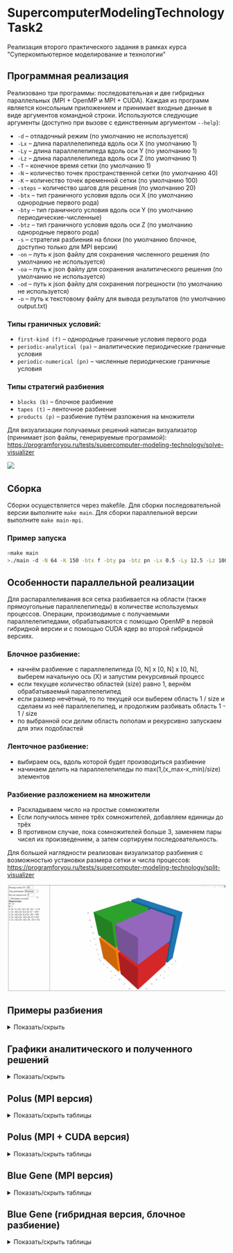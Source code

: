 # SupercomputerModelingTechnologyTask2
Реализация второго практического задания в рамках курса "Суперкомпьютерное моделирование и технологии"

## Программная реализация

Реализовано три программы: последовательная и две гибридных параллельных (MPI + OpenMP и MPI + CUDA). Каждая из программ является консольным приложением и принимает входные данные в виде аргументов командной строки. Используются следующие аргументы (доступно при вызове с единственным аргументом `--help`):

* `-d` – отладочный режим (по умолчанию не используется)
* `-Lx` – длина параллелепипеда вдоль оси X (по умолчанию 1)
* `-Ly` – длина параллелепипеда вдоль оси Y (по умолчанию 1)
* `-Lz` – длина параллелепипеда вдоль оси Z (по умолчанию 1)
* `-T` – конечное время сетки (по умолчанию 1)
* `-N` – количество точек пространственной сетки (по умолчанию 40)
* `-K` – количество точек временной сетки (по умолчанию 100)
* `-steps` – количество шагов для решения (по умолчанию 20)
* `-btx` – тип граничного условия вдоль оси X (по умолчанию однородные первого рода)
* `-bty` – тип граничного условия вдоль оси Y (по умолчанию периодические-численные)
* `-btz` – тип граничного условия вдоль оси Z (по умолчанию однородные первого рода)
* `-s` – стратегия разбиения на блоки (по умолчанию блочное, доступно только для MPI версии)
* `-on` – путь к json файлу для сохранения численного решения (по умолчанию не используется)
* `-oa` – путь к json файлу для сохранения аналитического решения (по умолчанию не используется)
* `-od` – путь к json файлу для сохранения погрешности (по умолчанию не используется)
* `-o` – путь к текстовому файлу для вывода результатов (по умолчанию output.txt)

### Типы граничных условий:
* `first-kind (f)` – однородные граничные условия первого рода
* `periodic-analytical (pa)` – аналитические периодические граничные условия
* `periodic-numerical (pn)` – численные периодические граничные условия

### Типы стратегий разбиения
* `blocks (b)` – блочное разбиение
* `tapes (t)` – ленточное разбиение
* `products (p)` – разбиение путём разложения на множители

Для визуализации получаемых решений написан визуализатор (принимает json файлы, генерируемые программой): https://programforyou.ru/tests/supercomputer-modeling-technology/solve-visualizer

<img src="https://github.com/dronperminov/SupercomputerModelingTechnologyTask2/blob/master/examples/solve.gif">

## Сборка

Сборки осуществляется через makefile. Для сборки последовательной версии выполните `make main`. Для сборки параллельной версии выполните `make main-mpi`.

### Пример запуска
```bash
>make main
>./main -d -N 64 -K 150 -btx f -bty pa -btz pn -Lx 0.5 -Ly 12.5 -Lz 100
```


## Особенности параллельной реализации

Для распараллеливания вся сетка разбивается на области (также прямоугольные параллелепипеды) в количестве используемых процессов. Операции, производимые с получаемыми параллелепипедами, обрабатываются с помощью OpenMP в первой гибридной версии и с помощью CUDA ядер во второй гибридной версиях.

### Блочное разбиение:
* начнём разбиение с параллелепипеда [0, N] x [0, N] x [0, N], выберем начальную ось (X) и запустим рекурсивный процесс
* если текущее количество областей (size) равно 1, вернём обрабатываемый параллелепипед
* если размер нечётный, то по текущей оси выберем область 1 / size и сделаем из неё параллелепипед, и продолжим разбивать область 1 - 1 / size
* по выбранной оси делим область пополам и рекурсивно запускаем для этих подобластей

### Ленточное разбиение:
* выбираем ось, вдоль которой будет производиться разбиение
* начинаем делить на параллелепипеды по max⁡(1,(x_max-x_min)/size)  элементов

### Разбиение разложением на множители
* Раскладываем число на простые сомножители
* Если получилось менее трёх сомножителей, добавляем единицы до трёх
* В противном случае, пока сомножителей больше 3, заменяем пары чисел их произведением, а затем сортируем последовательность.

Для большей наглядности реализован визуализатор разбиения с возможностью установки размера сетки и числа процессов: https://programforyou.ru/tests/supercomputer-modeling-technology/split-visualizer

<img src="https://github.com/dronperminov/SupercomputerModelingTechnologyTask2/blob/master/examples/split.gif">

## Примеры разбиения

<details>
  <summary>Показать/скрыть</summary>

### Блочное разбиение
<table>
    <tr>
        <td align="center"><img src="https://github.com/dronperminov/SupercomputerModelingTechnologyTask2/blob/master/examples/blocks_split2.png"><br>P=2</td>
        <td align="center"><img src="https://github.com/dronperminov/SupercomputerModelingTechnologyTask2/blob/master/examples/blocks_split3.png"><br>P=3</td>
        <td align="center"><img src="https://github.com/dronperminov/SupercomputerModelingTechnologyTask2/blob/master/examples/blocks_split4.png"><br>P=4</td>
    </tr>
    <tr>
        <td align="center"><img src="https://github.com/dronperminov/SupercomputerModelingTechnologyTask2/blob/master/examples/blocks_split5.png"><br>P=5</td>
        <td align="center"><img src="https://github.com/dronperminov/SupercomputerModelingTechnologyTask2/blob/master/examples/blocks_split10.png"><br>P=10</td>
        <td align="center"><img src="https://github.com/dronperminov/SupercomputerModelingTechnologyTask2/blob/master/examples/blocks_split14.png"><br>P=14</td>
    </tr>
    <tr>
        <td align="center"><img src="https://github.com/dronperminov/SupercomputerModelingTechnologyTask2/blob/master/examples/blocks_split25.png"><br>P=25</td>
        <td align="center"><img src="https://github.com/dronperminov/SupercomputerModelingTechnologyTask2/blob/master/examples/blocks_split30.png"><br>P=30</td>
        <td align="center"><img src="https://github.com/dronperminov/SupercomputerModelingTechnologyTask2/blob/master/examples/blocks_split60.png"><br>P=60</td>
    </tr>
</table>

### Ленточное разбиение

<table>
    <tr>
        <td align="center"><img src="https://github.com/dronperminov/SupercomputerModelingTechnologyTask2/blob/master/examples/tapes_split2.png"><br>P=2</td>
        <td align="center"><img src="https://github.com/dronperminov/SupercomputerModelingTechnologyTask2/blob/master/examples/tapes_split3.png"><br>P=3</td>
        <td align="center"><img src="https://github.com/dronperminov/SupercomputerModelingTechnologyTask2/blob/master/examples/tapes_split4.png"><br>P=4</td>
    </tr>
    <tr>
        <td align="center"><img src="https://github.com/dronperminov/SupercomputerModelingTechnologyTask2/blob/master/examples/tapes_split8.png"><br>P=8</td>
        <td align="center"><img src="https://github.com/dronperminov/SupercomputerModelingTechnologyTask2/blob/master/examples/tapes_split14.png"><br>P=14</td>
        <td align="center"><img src="https://github.com/dronperminov/SupercomputerModelingTechnologyTask2/blob/master/examples/tapes_split17.png"><br>P=17</td>
    </tr>
</table>

### Разбиение разложением на множители

<table>
    <tr>
        <td align="center"><img src="https://github.com/dronperminov/SupercomputerModelingTechnologyTask2/blob/master/examples/product_split6.png"><br>P=6</td>
        <td align="center"><img src="https://github.com/dronperminov/SupercomputerModelingTechnologyTask2/blob/master/examples/product_split11.png"><br>P=11</td>
        <td align="center"><img src="https://github.com/dronperminov/SupercomputerModelingTechnologyTask2/blob/master/examples/product_split12.png"><br>P=12</td>
    </tr>
    <tr>
        <td align="center"><img src="https://github.com/dronperminov/SupercomputerModelingTechnologyTask2/blob/master/examples/product_split18.png"><br>P=18</td>
        <td align="center"><img src="https://github.com/dronperminov/SupercomputerModelingTechnologyTask2/blob/master/examples/product_split40.png"><br>P=40</td>
        <td align="center"><img src="https://github.com/dronperminov/SupercomputerModelingTechnologyTask2/blob/master/examples/product_split54.png"><br>P=54</td>
    </tr>
</table>

</details>

## Графики аналитического и полученного решений

<details>
  <summary>Показать/скрыть</summary>

### Lx = Ly = Lz = 1
<table>
    <tr>
        <td align="center"><img src="https://github.com/dronperminov/SupercomputerModelingTechnologyTask2/blob/master/examples/analytical_1_n128.png"><br>аналитическое</td>
        <td align="center"><img src="https://github.com/dronperminov/SupercomputerModelingTechnologyTask2/blob/master/examples/numerical_1_n128.png"><br>полученное</td>
        <td align="center"><img src="https://github.com/dronperminov/SupercomputerModelingTechnologyTask2/blob/master/examples/difference_1_n128.png"><br>погрешность</td>
    </tr>
</table>

### Lx = Ly = Lz = π
<table>
    <tr>
        <td align="center"><img src="https://github.com/dronperminov/SupercomputerModelingTechnologyTask2/blob/master/examples/analytical_pi_n128.png"><br>аналитическое</td>
        <td align="center"><img src="https://github.com/dronperminov/SupercomputerModelingTechnologyTask2/blob/master/examples/numerical_pi_n128.png"><br>полученное</td>
        <td align="center"><img src="https://github.com/dronperminov/SupercomputerModelingTechnologyTask2/blob/master/examples/difference_pi_n128.png"><br>погрешность</td>
    </tr>
</table>

</details>

## Polus (MPI версия)

<details>
  <summary>Показать/скрыть таблицы</summary>

### Lx = Ly = Lz = 1, N = 128, K = 2000

<table>
    <tr><th rowspan="2">Число MPI процессов (P)</th><th colspan="3">Блочное разбиение</th><th colspan="3">Ленточное разбиение</th><th colspan="3">Разбиение разложением на множители</th></tr>
    <tr><th>Время решения (с)</th><th>Ускорение</th><th>Погрешность</th><th>Время решения (с)</th><th>Ускорение</th><th>Погрешность</th><th>Время решения (с)</th><th>Ускорение</th><th>Погрешность</th></tr>
    <tr align="center"><td>1</td><td>3.37891</td><td>1.000</td><td>0.00541829</td><td>3.38371</td><td>1.000</td><td>0.00541829</td><td>3.54794</td><td>1.000</td><td>0.00541829</td></tr>
    <tr align="center"><td>2</td><td>1.97175</td><td>1.714</td><td>0.00541829</td><td>1.98044</td><td>1.709</td><td>0.00541829</td><td>2.06306</td><td>1.720</td><td>0.00541829</td></tr>
    <tr align="center"><td>4</td><td>1.13682</td><td>2.972</td><td>0.00541829</td><td>1.13015</td><td>2.994</td><td>0.00541829</td><td>1.13537</td><td>3.125</td><td>0.00541829</td></tr>
    <tr align="center"><td>8</td><td>0.761273</td><td>4.438</td><td>0.00541829</td><td>0.715661</td><td>4.728</td><td>0.00541829</td><td>0.698494</td><td>5.079</td><td>0.00541829</td></tr>
    <tr align="center"><td>10</td><td>0.697569</td><td>4.844</td><td>0.00541829</td><td>0.573838</td><td>5.897</td><td>0.00541829</td><td>0.551368</td><td>6.435</td><td>0.00541829</td></tr>
    <tr align="center"><td>16</td><td>0.430247</td><td>7.853</td><td>0.00541829</td><td>0.409231</td><td>8.268</td><td>0.00541829</td><td>0.468169</td><td>7.578</td><td>0.00541829</td></tr>
    <tr align="center"><td>20</td><td>0.389413</td><td>8.677</td><td>0.00541829</td><td>0.36037</td><td>9.390</td><td>0.00541829</td><td>0.373345</td><td>9.503</td><td>0.00541829</td></tr>
    <tr align="center"><td>32</td><td>0.302416</td><td>11.173</td><td>0.00541829</td><td>0.259181</td><td>13.055</td><td>0.00541829</td><td>0.320764</td><td>11.061</td><td>0.00541829</td></tr>
    <tr align="center"><td>40</td><td>0.24562</td><td>13.757</td><td>0.00541829</td><td>0.250944</td><td>13.484</td><td>0.00541829</td><td>0.257525</td><td>13.777</td><td>0.00541829</td></tr>
    <tr align="center"><td>64</td><td>0.175378</td><td>19.266</td><td>0.00541829</td><td>0.182393</td><td>18.552</td><td>0.00541829</td><td>0.171637</td><td>20.671</td><td>0.00541829</td></tr>
</table>

### Lx = Ly = Lz = 1, N = 256, K = 2000

<table>
    <tr><th rowspan="2">Число MPI процессов (P)</th><th colspan="3">Блочное разбиение</th><th colspan="3">Ленточное разбиение</th><th colspan="3">Разбиение разложением на множители</th></tr>
    <tr><th>Время решения (с)</th><th>Ускорение</th><th>Погрешность</th><th>Время решения (с)</th><th>Ускорение</th><th>Погрешность</th><th>Время решения (с)</th><th>Ускорение</th><th>Погрешность</th></tr>
    <tr align="center"><td>1</td><td>26.8418</td><td>1.000</td><td>0.00542011</td><td>26.8246</td><td>1.000</td><td>0.00542011</td><td>28.2069</td><td>1.000</td><td>0.00542011</td></tr>
    <tr align="center"><td>2</td><td>15.5534</td><td>1.726</td><td>0.00542011</td><td>15.6095</td><td>1.718</td><td>0.00542011</td><td>16.7504</td><td>1.684</td><td>0.00542011</td></tr>
    <tr align="center"><td>4</td><td>8.5587</td><td>3.136</td><td>0.00542011</td><td>8.58564</td><td>3.124</td><td>0.00542011</td><td>8.9247</td><td>3.161</td><td>0.00542011</td></tr>
    <tr align="center"><td>8</td><td>5.74982</td><td>4.668</td><td>0.00542011</td><td>5.16543</td><td>5.193</td><td>0.00542011</td><td>5.3995</td><td>5.224</td><td>0.00542011</td></tr>
    <tr align="center"><td>10</td><td>5.12554</td><td>5.237</td><td>0.00542011</td><td>4.26427</td><td>6.291</td><td>0.00542011</td><td>3.84234</td><td>7.341</td><td>0.00542011</td></tr>
    <tr align="center"><td>16</td><td>3.6738</td><td>7.306</td><td>0.00542011</td><td>2.85054</td><td>9.410</td><td>0.00542011</td><td>3.41574</td><td>8.258</td><td>0.00542011</td></tr>
    <tr align="center"><td>20</td><td>3.17586</td><td>8.452</td><td>0.00542011</td><td>2.39508</td><td>11.200</td><td>0.00542011</td><td>2.91717</td><td>9.669</td><td>0.00542011</td></tr>
    <tr align="center"><td>32</td><td>2.13905</td><td>12.548</td><td>0.00542011</td><td>1.74538</td><td>15.369</td><td>0.00542011</td><td>2.34652</td><td>12.021</td><td>0.00542011</td></tr>
    <tr align="center"><td>40</td><td>1.84101</td><td>14.580</td><td>0.00542011</td><td>1.55653</td><td>17.234</td><td>0.00542011</td><td>1.75374</td><td>16.084</td><td>0.00542011</td></tr>
    <tr align="center"><td>64</td><td>1.23209</td><td>21.786</td><td>0.00542011</td><td>1.12446</td><td>23.856</td><td>0.00542011</td><td>1.27153</td><td>22.183</td><td>0.00542011</td></tr>
</table>


### Lx = Ly = Lz = 1, N = 512, K = 2000

<table>
    <tr><th rowspan="2">Число MPI процессов (P)</th><th colspan="3">Блочное разбиение</th><th colspan="3">Ленточное разбиение</th><th colspan="3">Разбиение разложением на множители</th></tr>
    <tr><th>Время решения (с)</th><th>Ускорение</th><th>Погрешность</th><th>Время решения (с)</th><th>Ускорение</th><th>Погрешность</th><th>Время решения (с)</th><th>Ускорение</th><th>Погрешность</th></tr>
    <tr align="center"><td>1</td><td>212.339</td><td>1.000</td><td>0.00542056</td><td>212.174</td><td>1.000</td><td>0.00542056</td><td>225.694</td><td>1.000</td><td>0.00542056</td></tr>
    <tr align="center"><td>2</td><td>119.572</td><td>1.776</td><td>0.00542056</td><td>120.541</td><td>1.760</td><td>0.00542056</td><td>130.791</td><td>1.726</td><td>0.00542056</td></tr>
    <tr align="center"><td>4</td><td>66.7043</td><td>3.183</td><td>0.00542056</td><td>66.9953</td><td>3.167</td><td>0.00542056</td><td>70.579</td><td>3.198</td><td>0.00542056</td></tr>
    <tr align="center"><td>8</td><td>38.7001</td><td>5.487</td><td>0.00542056</td><td>35.9597</td><td>5.900</td><td>0.00542056</td><td>41.4528</td><td>5.445</td><td>0.00542056</td></tr>
    <tr align="center"><td>10</td><td>38.6523</td><td>5.494</td><td>0.00542056</td><td>31.6109</td><td>6.712</td><td>0.00542056</td><td>30.7711</td><td>7.335</td><td>0.00542056</td></tr>
    <tr align="center"><td>16</td><td>22.3261</td><td>9.511</td><td>0.00542056</td><td>20.8502</td><td>10.176</td><td>0.00542056</td><td>25.9581</td><td>8.695</td><td>0.00542056</td></tr>
    <tr align="center"><td>20</td><td>23.1022</td><td>9.191</td><td>0.00542056</td><td>19.5098</td><td>10.875</td><td>0.00542056</td><td>21.8811</td><td>10.315</td><td>0.00542056</td></tr>
    <tr align="center"><td>32</td><td>14.4698</td><td>14.675</td><td>0.00542056</td><td>12.6782</td><td>16.735</td><td>0.00542056</td><td>17.111</td><td>13.190</td><td>0.00542056</td></tr>
    <tr align="center"><td>40</td><td>13.1529</td><td>16.144</td><td>0.00542056</td><td>10.8413</td><td>19.571</td><td>0.00542056</td><td>11.5291</td><td>19.576</td><td>0.00542056</td></tr>
    <tr align="center"><td>64</td><td>8.52932</td><td>24.895</td><td>0.00542056</td><td>7.82263</td><td>27.123</td><td>0.00542056</td><td>9.88421</td><td>22.834</td><td>0.00542056</td></tr>
</table>


### Lx = Ly = Lz = π, N = 128, K = 2000

<table>
    <tr><th rowspan="2">Число MPI процессов (P)</th><th colspan="3">Блочное разбиение</th><th colspan="3">Ленточное разбиение</th><th colspan="3">Разбиение разложением на множители</th></tr>
    <tr><th>Время решения (с)</th><th>Ускорение</th><th>Погрешность</th><th>Время решения (с)</th><th>Ускорение</th><th>Погрешность</th><th>Время решения (с)</th><th>Ускорение</th><th>Погрешность</th></tr>
    <tr align="center"><td>1</td><td>3.37747</td><td>1.000</td><td>0.000549676</td><td>3.38126</td><td>1.000</td><td>0.000549676</td><td>3.68838</td><td>1.000</td><td>0.000549676</td></tr>
    <tr align="center"><td>2</td><td>1.99226</td><td>1.695</td><td>0.000549676</td><td>1.98962</td><td>1.699</td><td>0.000549676</td><td>2.06472</td><td>1.786</td><td>0.000549676</td></tr>
    <tr align="center"><td>4</td><td>1.12936</td><td>2.991</td><td>0.000549676</td><td>1.13578</td><td>2.977</td><td>0.000549676</td><td>1.26399</td><td>2.918</td><td>0.000549676</td></tr>
    <tr align="center"><td>8</td><td>0.847514</td><td>3.985</td><td>0.000549676</td><td>0.579493</td><td>5.835</td><td>0.000549676</td><td>0.920891</td><td>4.005</td><td>0.000549676</td></tr>
    <tr align="center"><td>10</td><td>0.673376</td><td>5.016</td><td>0.000549676</td><td>0.552498</td><td>6.120</td><td>0.000549676</td><td>0.541634</td><td>6.810</td><td>0.000549676</td></tr>
    <tr align="center"><td>16</td><td>0.46852</td><td>7.209</td><td>0.000549676</td><td>0.402093</td><td>8.409</td><td>0.000549676</td><td>0.453177</td><td>8.139</td><td>0.000549676</td></tr>
    <tr align="center"><td>20</td><td>0.421829</td><td>8.007</td><td>0.000549676</td><td>0.378469</td><td>8.934</td><td>0.000549676</td><td>0.356322</td><td>10.351</td><td>0.000549676</td></tr>
    <tr align="center"><td>32</td><td>0.29494</td><td>11.451</td><td>0.000549676</td><td>0.257307</td><td>13.141</td><td>0.000549676</td><td>0.309398</td><td>11.921</td><td>0.000549676</td></tr>
    <tr align="center"><td>40</td><td>0.278028</td><td>12.148</td><td>0.000549676</td><td>0.227738</td><td>14.847</td><td>0.000549676</td><td>0.222918</td><td>16.546</td><td>0.000549676</td></tr>
    <tr align="center"><td>64</td><td>0.172591</td><td>19.569</td><td>0.000549676</td><td>0.195346</td><td>17.309</td><td>0.000549676</td><td>0.175563</td><td>21.009</td><td>0.000549676</td></tr>
</table>


### Lx = Ly = Lz = π, N = 256, K = 2000

<table>
    <tr><th rowspan="2">Число MPI процессов (P)</th><th colspan="3">Блочное разбиение</th><th colspan="3">Ленточное разбиение</th><th colspan="3">Разбиение разложением на множители</th></tr>
    <tr><th>Время решения (с)</th><th>Ускорение</th><th>Погрешность</th><th>Время решения (с)</th><th>Ускорение</th><th>Погрешность</th><th>Время решения (с)</th><th>Ускорение</th><th>Погрешность</th></tr>
    <tr align="center"><td>1</td><td>26.8546</td><td>1.000</td><td>0.000549861</td><td>26.8581</td><td>1.000</td><td>0.000549861</td><td>28.103</td><td>1.000</td><td>0.000549861</td></tr>
    <tr align="center"><td>2</td><td>15.2069</td><td>1.766</td><td>0.000549861</td><td>14.7859</td><td>1.816</td><td>0.000549861</td><td>15.4402</td><td>1.820</td><td>0.000549861</td></tr>
    <tr align="center"><td>4</td><td>8.37291</td><td>3.207</td><td>0.000549861</td><td>9.6132</td><td>2.794</td><td>0.000549861</td><td>8.70444</td><td>3.229</td><td>0.000549861</td></tr>
    <tr align="center"><td>8</td><td>4.72224</td><td>5.687</td><td>0.000549861</td><td>4.50557</td><td>5.961</td><td>0.000549861</td><td>4.87293</td><td>5.767</td><td>0.000549861</td></tr>
    <tr align="center"><td>10</td><td>4.64202</td><td>5.785</td><td>0.000549861</td><td>4.07747</td><td>6.587</td><td>0.000549861</td><td>4.57985</td><td>6.136</td><td>0.000549861</td></tr>
    <tr align="center"><td>16</td><td>3.2318</td><td>8.309</td><td>0.000549861</td><td>2.55629</td><td>10.507</td><td>0.000549861</td><td>3.93083</td><td>7.149</td><td>0.000549861</td></tr>
    <tr align="center"><td>20</td><td>2.85524</td><td>9.405</td><td>0.000549861</td><td>2.35552</td><td>11.402</td><td>0.000549861</td><td>2.80902</td><td>10.005</td><td>0.000549861</td></tr>
    <tr align="center"><td>32</td><td>2.20191</td><td>12.196</td><td>0.000549861</td><td>1.76651</td><td>15.204</td><td>0.000549861</td><td>1.95025</td><td>14.410</td><td>0.000549861</td></tr>
    <tr align="center"><td>40</td><td>2.04728</td><td>13.117</td><td>0.000549861</td><td>1.57969</td><td>17.002</td><td>0.000549861</td><td>1.86461</td><td>15.072</td><td>0.000549861</td></tr>
    <tr align="center"><td>64</td><td>1.2482</td><td>21.515</td><td>0.000549861</td><td>1.11757</td><td>24.033</td><td>0.000549861</td><td>1.24787</td><td>22.521</td><td>0.000549861</td></tr>
</table>


### Lx = Ly = Lz = π, N = 512, K = 2000

<table>
    <tr><th rowspan="2">Число MPI процессов (P)</th><th colspan="3">Блочное разбиение</th><th colspan="3">Ленточное разбиение</th><th colspan="3">Разбиение разложением на множители</th></tr>
    <tr><th>Время решения (с)</th><th>Ускорение</th><th>Погрешность</th><th>Время решения (с)</th><th>Ускорение</th><th>Погрешность</th><th>Время решения (с)</th><th>Ускорение</th><th>Погрешность</th></tr>
    <tr align="center"><td>1</td><td>212.134</td><td>1.000</td><td>0.000549907</td><td>212.326</td><td>1.000</td><td>0.000549907</td><td>224.574</td><td>1.000</td><td>0.000549907</td></tr>
    <tr align="center"><td>2</td><td>119.237</td><td>1.779</td><td>0.000549907</td><td>119.366</td><td>1.779</td><td>0.000549907</td><td>127.467</td><td>1.762</td><td>0.000549907</td></tr>
    <tr align="center"><td>4</td><td>66.5768</td><td>3.186</td><td>0.000549907</td><td>67.0074</td><td>3.169</td><td>0.000549907</td><td>69.6428</td><td>3.225</td><td>0.000549907</td></tr>
    <tr align="center"><td>8</td><td>40.2159</td><td>5.275</td><td>0.000549907</td><td>34.0599</td><td>6.234</td><td>0.000549907</td><td>40.21</td><td>5.585</td><td>0.000549907</td></tr>
    <tr align="center"><td>10</td><td>36.5986</td><td>5.796</td><td>0.000549907</td><td>27.4475</td><td>7.736</td><td>0.000549907</td><td>30.8729</td><td>7.274</td><td>0.000549907</td></tr>
    <tr align="center"><td>16</td><td>23.8981</td><td>8.877</td><td>0.000549907</td><td>21.9308</td><td>9.682</td><td>0.000549907</td><td>26.087</td><td>8.609</td><td>0.000549907</td></tr>
    <tr align="center"><td>20</td><td>23.9314</td><td>8.864</td><td>0.000549907</td><td>17.8668</td><td>11.884</td><td>0.000549907</td><td>21.9503</td><td>10.231</td><td>0.000549907</td></tr>
    <tr align="center"><td>32</td><td>14.2082</td><td>14.930</td><td>0.000549907</td><td>13.0011</td><td>16.331</td><td>0.000549907</td><td>15.1717</td><td>14.802</td><td>0.000549907</td></tr>
    <tr align="center"><td>40</td><td>13.68</td><td>15.507</td><td>0.000549907</td><td>10.1392</td><td>20.941</td><td>0.000549907</td><td>12.3448</td><td>18.192</td><td>0.000549907</td></tr>
    <tr align="center"><td>64</td><td>8.81245</td><td>24.072</td><td>0.000549907</td><td>7.60838</td><td>27.907</td><td>0.000549907</td><td>8.89526</td><td>25.246</td><td>0.000549907</td></tr>
</table>
</details>  

## Polus (MPI + CUDA версия)

<details>
  <summary>Показать/скрыть таблицы</summary>

### Lx = Ly = Lz = 1, N = 128, K = 2000 (без использования CUDA ядер)

<table>
    <tr><th rowspan="2">Число MPI процессов (P)</th><th colspan="3">Блочное разбиение</th><th colspan="3">Ленточное разбиение</th><th colspan="3">Разбиение разложением на множители</th></tr>
    <tr><th>Время решения (с)</th><th>Ускорение</th><th>Погрешность</th><th>Время решения (с)</th><th>Ускорение</th><th>Погрешность</th><th>Время решения (с)</th><th>Ускорение</th><th>Погрешность</th></tr>
    <tr align="center"><td>1</td><td>10.8421</td><td>1.000</td><td>0.00541829</td><td>10.828</td><td>1.000</td><td>0.00541829</td><td>10.8417</td><td>1.000</td><td>0.00541829</td></tr>
    <tr align="center"><td>2</td><td>5.56431</td><td>1.949</td><td>0.00541829</td><td>5.54688</td><td>1.952</td><td>0.00541829</td><td>5.61019</td><td>1.933</td><td>0.00541829</td></tr>
    <tr align="center"><td>4</td><td>2.80274</td><td>3.868</td><td>0.00541829</td><td>2.87798</td><td>3.762</td><td>0.00541829</td><td>2.96835</td><td>3.652</td><td>0.00541829</td></tr>
    <tr align="center"><td>6</td><td>1.95402</td><td>5.549</td><td>0.00541829</td><td>2.03811</td><td>5.313</td><td>0.00541829</td><td>1.97781</td><td>5.482</td><td>0.00541829</td></tr>
</table>

### Lx = Ly = Lz = 1, N = 128, K = 2000 (с использования CUDA ядер)

<table>
    <tr><th rowspan="2">Число MPI процессов (P)</th><th colspan="3">Блочное разбиение</th><th colspan="3">Ленточное разбиение</th><th colspan="3">Разбиение разложением на множители</th></tr>
    <tr><th>Время решения (с)</th><th>Ускорение</th><th>Погрешность</th><th>Время решения (с)</th><th>Ускорение</th><th>Погрешность</th><th>Время решения (с)</th><th>Ускорение</th><th>Погрешность</th></tr>
    <tr align="center"><td>1</td><td>0.625809</td><td>1.000</td><td>0.00541829</td><td>0.417379</td><td>1.000</td><td>0.00541829</td><td>0.41405</td><td>1.000</td><td>0.00541829</td></tr>
    <tr align="center"><td>2</td><td>0.491011</td><td>1.275</td><td>0.00541829</td><td>0.395455</td><td>1.055</td><td>0.00541829</td><td>0.398651</td><td>1.039</td><td>0.00541829</td></tr>
    <tr align="center"><td>4</td><td>0.235194</td><td>2.661</td><td>0.00541829</td><td>0.235013</td><td>1.776</td><td>0.00541829</td><td>0.234564</td><td>1.765</td><td>0.00541829</td></tr>
    <tr align="center"><td>6</td><td>0.23938</td><td>2.614</td><td>0.00541829</td><td>0.254023</td><td>1.643</td><td>0.00541829</td><td>0.193185</td><td>2.143</td><td>0.00541829</td></tr>
</table>

### Lx = Ly = Lz = 1, N = 256, K = 2000 (без использования CUDA ядер)

<table>
    <tr><th rowspan="2">Число MPI процессов (P)</th><th colspan="3">Блочное разбиение</th><th colspan="3">Ленточное разбиение</th><th colspan="3">Разбиение разложением на множители</th></tr>
    <tr><th>Время решения (с)</th><th>Ускорение</th><th>Погрешность</th><th>Время решения (с)</th><th>Ускорение</th><th>Погрешность</th><th>Время решения (с)</th><th>Ускорение</th><th>Погрешность</th></tr>
    <tr align="center"><td>1</td><td>83.0349</td><td>1.000</td><td>0.00542011</td><td>83.024</td><td>1.000</td><td>0.00542011</td><td>83.0116</td><td>1.000</td><td>0.00542011</td></tr>
    <tr align="center"><td>2</td><td>42.5433</td><td>1.952</td><td>0.00542011</td><td>42.4604</td><td>1.955</td><td>0.00542011</td><td>42.8079</td><td>1.939</td><td>0.00542011</td></tr>
    <tr align="center"><td>4</td><td>21.3244</td><td>3.894</td><td>0.00542011</td><td>21.7445</td><td>3.818</td><td>0.00542011</td><td>22.1411</td><td>3.749</td><td>0.00542011</td></tr>
    <tr align="center"><td>6</td><td>14.7643</td><td>5.624</td><td>0.00542011</td><td>14.8906</td><td>5.576</td><td>0.00542011</td><td>14.9234</td><td>5.563</td><td>0.00542011</td></tr>
</table>


### Lx = Ly = Lz = 1, N = 256, K = 2000 (с использования CUDA ядер)

<table>
    <tr><th rowspan="2">Число MPI процессов (P)</th><th colspan="3">Блочное разбиение</th><th colspan="3">Ленточное разбиение</th><th colspan="3">Разбиение разложением на множители</th></tr>
    <tr><th>Время решения (с)</th><th>Ускорение</th><th>Погрешность</th><th>Время решения (с)</th><th>Ускорение</th><th>Погрешность</th><th>Время решения (с)</th><th>Ускорение</th><th>Погрешность</th></tr>
    <tr align="center"><td>1</td><td>3.19642</td><td>1.000</td><td>0.00542011</td><td>3.18848</td><td>1.000</td><td>0.00542011</td><td>3.20082</td><td>1.000</td><td>0.00542011</td></tr>
    <tr align="center"><td>2</td><td>2.81246</td><td>1.137</td><td>0.00542011</td><td>2.81574</td><td>1.132</td><td>0.00542011</td><td>2.79625</td><td>1.145</td><td>0.00542011</td></tr>
    <tr align="center"><td>4</td><td>1.39997</td><td>2.283</td><td>0.00542011</td><td>1.39985</td><td>2.278</td><td>0.00542011</td><td>1.39953</td><td>2.287</td><td>0.00542011</td></tr>
    <tr align="center"><td>6</td><td>0.986884</td><td>3.239</td><td>0.00542011</td><td>0.968354</td><td>3.293</td><td>0.00542011</td><td>0.969411</td><td>3.302</td><td>0.00542011</td></tr>
</table>

### Lx = Ly = Lz = 1, N = 512, K = 2000 (без использования CUDA ядер)

<table>
    <tr><th rowspan="2">Число MPI процессов (P)</th><th colspan="3">Блочное разбиение</th><th colspan="3">Ленточное разбиение</th><th colspan="3">Разбиение разложением на множители</th></tr>
    <tr><th>Время решения (с)</th><th>Ускорение</th><th>Погрешность</th><th>Время решения (с)</th><th>Ускорение</th><th>Погрешность</th><th>Время решения (с)</th><th>Ускорение</th><th>Погрешность</th></tr>
    <tr align="center"><td>1</td><td>644.438</td><td>1.000</td><td>0.00542056</td><td>663.803</td><td>1.000</td><td>0.00542056</td><td>625.334</td><td>1.000</td><td>0.00542056</td></tr>
    <tr align="center"><td>2</td><td>328.795</td><td>1.960</td><td>0.00542056</td><td>335.254</td><td>1.980</td><td>0.00542056</td><td>334.403</td><td>1.870</td><td>0.00542056</td></tr>
    <tr align="center"><td>4</td><td>170.1</td><td>3.789</td><td>0.00542056</td><td>169.7</td><td>3.912</td><td>0.00542056</td><td>201.045</td><td>3.110</td><td>0.00542056</td></tr>
    <tr align="center"><td>6</td><td>114.436</td><td>5.631</td><td>0.00542056</td><td>117.82</td><td>5.634</td><td>0.00542056</td><td>112.172</td><td>5.575</td><td>0.00542056</td></tr>
</table>


### Lx = Ly = Lz = 1, N = 512, K = 2000 (с использования CUDA ядер)

<table>
    <tr><th rowspan="2">Число MPI процессов (P)</th><th colspan="3">Блочное разбиение</th><th colspan="3">Ленточное разбиение</th><th colspan="3">Разбиение разложением на множители</th></tr>
    <tr><th>Время решения (с)</th><th>Ускорение</th><th>Погрешность</th><th>Время решения (с)</th><th>Ускорение</th><th>Погрешность</th><th>Время решения (с)</th><th>Ускорение</th><th>Погрешность</th></tr>
    <tr align="center"><td>1</td><td>25.6305</td><td>1.000</td><td>0.00542056</td><td>25.4344</td><td>1.000</td><td>0.00542056</td><td>25.4935</td><td>1.000</td><td>0.00542056</td></tr>
    <tr align="center"><td>2</td><td>21.9411</td><td>1.168</td><td>0.00542056</td><td>22.2357</td><td>1.144</td><td>0.00542056</td><td>22.2011</td><td>1.148</td><td>0.00542056</td></tr>
    <tr align="center"><td>4</td><td>10.5393</td><td>2.432</td><td>0.00542056</td><td>10.5945</td><td>2.401</td><td>0.00542056</td><td>10.5416</td><td>2.418</td><td>0.00542056</td></tr>
    <tr align="center"><td>6</td><td>7.13817</td><td>3.591</td><td>0.00542056</td><td>7.512</td><td>3.386</td><td>0.00542056</td><td>7.47077</td><td>3.412</td><td>0.00542056</td></tr>
</table>

### Lx = Ly = Lz = 1, N = 128, K = 2000, блочное разбиение

<table>
    <tr><th rowspan="2">Число MPI процессов (P)</th><th colspan="3">MPI</th><th colspan="3">MPI + CUDA</th><th rowspan="2">Ускорение</th></tr>
    <tr><th>Время решения (с)</th><th>Ускорение</th><th>Погрешность</th><th>Время решения (с)</th><th>Ускорение</th><th>Погрешность</th></tr>
    <tr align="center"><td>1</td><td>10.8421</td><td>1.000</td><td>0.00541829</td><td>0.625809</td><td>1.000</td><td>0.00541829</td><td>17.325</td></tr>
    <tr align="center"><td>2</td><td>5.56431</td><td>1.949</td><td>0.00541829</td><td>0.491011</td><td>1.275</td><td>0.00541829</td><td>11.332</td></tr>
    <tr align="center"><td>4</td><td>2.80274</td><td>3.868</td><td>0.00541829</td><td>0.235194</td><td>2.661</td><td>0.00541829</td><td>11.917</td></tr>
    <tr align="center"><td>6</td><td>1.95402</td><td>5.549</td><td>0.00541829</td><td>0.23938</td><td>2.614</td><td>0.00541829</td><td>8.163</td></tr>
</table>

### Lx = Ly = Lz = 1, N = 128, K = 2000, ленточное разбиение

<table>
    <tr><th rowspan="2">Число MPI процессов (P)</th><th colspan="3">MPI</th><th colspan="3">MPI + CUDA</th><th rowspan="2">Ускорение</th></tr>
    <tr><th>Время решения (с)</th><th>Ускорение</th><th>Погрешность</th><th>Время решения (с)</th><th>Ускорение</th><th>Погрешность</th></tr>
    <tr align="center"><td>1</td><td>10.828</td><td>1.000</td><td>0.00541829</td><td>0.417379</td><td>1.000</td><td>0.00541829</td><td>25.943</td></tr>
    <tr align="center"><td>2</td><td>5.54688</td><td>1.952</td><td>0.00541829</td><td>0.395455</td><td>1.055</td><td>0.00541829</td><td>14.027</td></tr>
    <tr align="center"><td>4</td><td>2.87798</td><td>3.762</td><td>0.00541829</td><td>0.235013</td><td>1.776</td><td>0.00541829</td><td>12.246</td></tr>
    <tr align="center"><td>6</td><td>2.03811</td><td>5.313</td><td>0.00541829</td><td>0.254023</td><td>1.643</td><td>0.00541829</td><td>8.023</td></tr>
</table>


### Lx = Ly = Lz = 1, N = 128, K = 2000, разбиение разложением на множители

<table>
    <tr><th rowspan="2">Число MPI процессов (P)</th><th colspan="3">MPI</th><th colspan="3">MPI + CUDA</th><th rowspan="2">Ускорение</th></tr>
    <tr><th>Время решения (с)</th><th>Ускорение</th><th>Погрешность</th><th>Время решения (с)</th><th>Ускорение</th><th>Погрешность</th></tr>
    <tr align="center"><td>1</td><td>10.8417</td><td>1.000</td><td>0.00541829</td><td>0.41405</td><td>1.000</td><td>0.00541829</td><td>26.185</td></tr>
    <tr align="center"><td>2</td><td>5.61019</td><td>1.933</td><td>0.00541829</td><td>0.398651</td><td>1.039</td><td>0.00541829</td><td>14.073</td></tr>
    <tr align="center"><td>4</td><td>2.96835</td><td>3.652</td><td>0.00541829</td><td>0.234564</td><td>1.765</td><td>0.00541829</td><td>12.655</td></tr>
    <tr align="center"><td>6</td><td>1.97781</td><td>5.482</td><td>0.00541829</td><td>0.193185</td><td>2.143</td><td>0.00541829</td><td>10.238</td></tr>
</table>


### Lx = Ly = Lz = 1, N = 256, K = 2000, блочное разбиение

<table>
    <tr><th rowspan="2">Число MPI процессов (P)</th><th colspan="3">MPI</th><th colspan="3">MPI + CUDA</th><th rowspan="2">Ускорение</th></tr>
    <tr><th>Время решения (с)</th><th>Ускорение</th><th>Погрешность</th><th>Время решения (с)</th><th>Ускорение</th><th>Погрешность</th></tr>
    <tr align="center"><td>1</td><td>83.0349</td><td>1.000</td><td>0.00542011</td><td>3.19642</td><td>1.000</td><td>0.00542011</td><td>25.977</td></tr>
    <tr align="center"><td>2</td><td>42.5433</td><td>1.952</td><td>0.00542011</td><td>2.81246</td><td>1.137</td><td>0.00542011</td><td>15.127</td></tr>
    <tr align="center"><td>4</td><td>21.3244</td><td>3.894</td><td>0.00542011</td><td>1.39997</td><td>2.283</td><td>0.00542011</td><td>15.232</td></tr>
    <tr align="center"><td>6</td><td>14.7643</td><td>5.624</td><td>0.00542011</td><td>0.986884</td><td>3.239</td><td>0.00542011</td><td>14.961</td></tr>
</table>

### Lx = Ly = Lz = 1, N = 256, K = 2000, ленточное разбиение

<table>
    <tr><th rowspan="2">Число MPI процессов (P)</th><th colspan="3">MPI</th><th colspan="3">MPI + CUDA</th><th rowspan="2">Ускорение</th></tr>
    <tr><th>Время решения (с)</th><th>Ускорение</th><th>Погрешность</th><th>Время решения (с)</th><th>Ускорение</th><th>Погрешность</th></tr>
    <tr align="center"><td>1</td><td>83.024</td><td>1.000</td><td>0.00542011</td><td>3.18848</td><td>1.000</td><td>0.00542011</td><td>26.039</td></tr>
    <tr align="center"><td>2</td><td>42.4604</td><td>1.955</td><td>0.00542011</td><td>2.81574</td><td>1.132</td><td>0.00542011</td><td>15.080</td></tr>
    <tr align="center"><td>4</td><td>21.7445</td><td>3.818</td><td>0.00542011</td><td>1.39985</td><td>2.278</td><td>0.00542011</td><td>15.533</td></tr>
    <tr align="center"><td>6</td><td>14.8906</td><td>5.576</td><td>0.00542011</td><td>0.968354</td><td>3.293</td><td>0.00542011</td><td>15.377</td></tr>
</table>


### Lx = Ly = Lz = 1, N = 256, K = 2000, разбиение разложением на множители

<table>
    <tr><th rowspan="2">Число MPI процессов (P)</th><th colspan="3">MPI</th><th colspan="3">MPI + CUDA</th><th rowspan="2">Ускорение</th></tr>
    <tr><th>Время решения (с)</th><th>Ускорение</th><th>Погрешность</th><th>Время решения (с)</th><th>Ускорение</th><th>Погрешность</th></tr>
    <tr align="center"><td>1</td><td>83.0116</td><td>1.000</td><td>0.00542011</td><td>3.20082</td><td>1.000</td><td>0.00542011</td><td>25.934</td></tr>
    <tr align="center"><td>2</td><td>42.8079</td><td>1.939</td><td>0.00542011</td><td>2.79625</td><td>1.145</td><td>0.00542011</td><td>15.309</td></tr>
    <tr align="center"><td>4</td><td>22.1411</td><td>3.749</td><td>0.00542011</td><td>1.39953</td><td>2.287</td><td>0.00542011</td><td>15.820</td></tr>
    <tr align="center"><td>6</td><td>14.9234</td><td>5.563</td><td>0.00542011</td><td>0.969411</td><td>3.302</td><td>0.00542011</td><td>15.394</td></tr>
</table>


### Lx = Ly = Lz = 1, N = 512, K = 2000, блочное разбиение

<table>
    <tr><th rowspan="2">Число MPI процессов (P)</th><th colspan="3">MPI</th><th colspan="3">MPI + CUDA</th><th rowspan="2">Ускорение</th></tr>
    <tr><th>Время решения (с)</th><th>Ускорение</th><th>Погрешность</th><th>Время решения (с)</th><th>Ускорение</th><th>Погрешность</th></tr>
    <tr align="center"><td>1</td><td>644.438</td><td>1.000</td><td>0.00542056</td><td>25.6305</td><td>1.000</td><td>0.00542056</td><td>25.143</td></tr>
    <tr align="center"><td>2</td><td>328.795</td><td>1.960</td><td>0.00542056</td><td>21.9411</td><td>1.168</td><td>0.00542056</td><td>14.985</td></tr>
    <tr align="center"><td>4</td><td>170.1</td><td>3.789</td><td>0.00542056</td><td>10.5393</td><td>2.432</td><td>0.00542056</td><td>16.140</td></tr>
    <tr align="center"><td>6</td><td>114.436</td><td>5.631</td><td>0.00542056</td><td>7.13817</td><td>3.591</td><td>0.00542056</td><td>16.032</td></tr>
</table>

### Lx = Ly = Lz = 1, N = 512, K = 2000, ленточное разбиение

<table>
    <tr><th rowspan="2">Число MPI процессов (P)</th><th colspan="3">MPI</th><th colspan="3">MPI + CUDA</th><th rowspan="2">Ускорение</th></tr>
    <tr><th>Время решения (с)</th><th>Ускорение</th><th>Погрешность</th><th>Время решения (с)</th><th>Ускорение</th><th>Погрешность</th></tr>
    <tr align="center"><td>1</td><td>663.803</td><td>1.000</td><td>0.00542056</td><td>25.4344</td><td>1.000</td><td>0.00542056</td><td>26.099</td></tr>
    <tr align="center"><td>2</td><td>335.254</td><td>1.980</td><td>0.00542056</td><td>22.2357</td><td>1.144</td><td>0.00542056</td><td>15.077</td></tr>
    <tr align="center"><td>4</td><td>169.7</td><td>3.912</td><td>0.00542056</td><td>10.5945</td><td>2.401</td><td>0.00542056</td><td>16.018</td></tr>
    <tr align="center"><td>6</td><td>117.82</td><td>5.634</td><td>0.00542056</td><td>7.512</td><td>3.386</td><td>0.00542056</td><td>15.684</td></tr>
</table>

### Lx = Ly = Lz = 1, N = 512, K = 2000, разбиение разложением на множители

<table>
    <tr><th rowspan="2">Число MPI процессов (P)</th><th colspan="3">MPI</th><th colspan="3">MPI + CUDA</th><th rowspan="2">Ускорение</th></tr>
    <tr><th>Время решения (с)</th><th>Ускорение</th><th>Погрешность</th><th>Время решения (с)</th><th>Ускорение</th><th>Погрешность</th></tr>
    <tr align="center"><td>1</td><td>625.334</td><td>1.000</td><td>0.00542056</td><td>25.4935</td><td>1.000</td><td>0.00542056</td><td>24.529</td></tr>
    <tr align="center"><td>2</td><td>334.403</td><td>1.870</td><td>0.00542056</td><td>22.2011</td><td>1.148</td><td>0.00542056</td><td>15.062</td></tr>
    <tr align="center"><td>4</td><td>201.045</td><td>3.110</td><td>0.00542056</td><td>10.5416</td><td>2.418</td><td>0.00542056</td><td>19.072</td></tr>
    <tr align="center"><td>6</td><td>112.172</td><td>5.575</td><td>0.00542056</td><td>7.47077</td><td>3.412</td><td>0.00542056</td><td>15.015</td></tr>
</table>

</details>


## Blue Gene (MPI версия)

<details>
  <summary>Показать/скрыть таблицы</summary>

### Lx = Ly = Lz = 1, N = 128, K = 2000

<table>
    <tr><th rowspan="2">Число MPI процессов (P)</th><th colspan="3">Блочное разбиение</th><th colspan="3">Ленточное разбиение</th></tr>
    <tr><th>Время решения (с)</th><th>Ускорение</th><th>Погрешность</th><th>Время решения (с)</th><th>Ускорение</th><th>Погрешность</th></tr>
    <tr align="center"><td>1</td><td>141.493</td><td>1.000</td><td>0.00541829</td><td>141.494</td><td>1.000</td><td>0.00541829</td></tr>
    <tr align="center"><td>2</td><td>77.0068</td><td>1.837</td><td>0.00541829</td><td>77.0072</td><td>1.837</td><td>0.00541829</td></tr>
    <tr align="center"><td>4</td><td>40.8615</td><td>3.463</td><td>0.00541829</td><td>40.0407</td><td>3.534</td><td>0.00541829</td></tr>
    <tr align="center"><td>8</td><td>21.9844</td><td>6.436</td><td>0.00541829</td><td>20.883</td><td>6.776</td><td>0.00541829</td></tr>
    <tr align="center"><td>16</td><td>11.5286</td><td>12.273</td><td>0.00541829</td><td>11.2159</td><td>12.615</td><td>0.00541829</td></tr>
    <tr align="center"><td>32</td><td>6.04969</td><td>23.388</td><td>0.00541829</td><td>7.17778</td><td>19.713</td><td>0.00541829</td></tr>
    <tr align="center"><td>64</td><td>3.23408</td><td>43.751</td><td>0.00541829</td><td>6.74018</td><td>20.993</td><td>0.00541829</td></tr>
    <tr align="center"><td>128</td><td>1.69645</td><td>83.405</td><td>0.00541829</td><td>9.62115</td><td>14.707</td><td>0.00541829</td></tr>
    <tr align="center"><td>256</td><td>0.901327</td><td>156.983</td><td>0.00541829</td><td>-</td><td>-</td><td>-</td></tr>
</table>

### Lx = Ly = Lz = 1, N = 256, K = 2000

<table>
    <tr><th rowspan="2">Число MPI процессов (P)</th><th colspan="3">Блочное разбиение</th><th colspan="3">Ленточное разбиение</th></tr>
    <tr><th>Время решения (с)</th><th>Ускорение</th><th>Погрешность</th><th>Время решения (с)</th><th>Ускорение</th><th>Погрешность</th></tr>
    <tr align="center"><td>1</td><td>1110.44</td><td>1.000</td><td>0.00542011</td><td>1110.44</td><td>1.000</td><td>0.00542011</td></tr>
    <tr align="center"><td>2</td><td>605.897</td><td>1.833</td><td>0.00542011</td><td>605.875</td><td>1.833</td><td>0.00542011</td></tr>
    <tr align="center"><td>4</td><td>322.288</td><td>3.445</td><td>0.00542011</td><td>315.013</td><td>3.525</td><td>0.00542011</td></tr>
    <tr align="center"><td>8</td><td>174.383</td><td>6.368</td><td>0.00542011</td><td>162.972</td><td>6.814</td><td>0.00542011</td></tr>
    <tr align="center"><td>16</td><td>90.9261</td><td>12.213</td><td>0.00542011</td><td>84.5998</td><td>13.126</td><td>0.00542011</td></tr>
    <tr align="center"><td>32</td><td>47.7614</td><td>23.250</td><td>0.00542011</td><td>48.3104</td><td>22.986</td><td>0.00542011</td></tr>
    <tr align="center"><td>64</td><td>25.336</td><td>43.829</td><td>0.00542011</td><td>36.0454</td><td>30.807</td><td>0.00542011</td></tr>
    <tr align="center"><td>128</td><td>13.4745</td><td>82.410</td><td>0.00542011</td><td>42.6008</td><td>26.066</td><td>0.00542011</td></tr>
    <tr align="center"><td>256</td><td>6.70683</td><td>165.569</td><td>0.00542011</td><td>70.5973</td><td>15.729</td><td>0.00542011</td></tr>
</table>

### Lx = Ly = Lz = 1, N = 512, K = 2000

<table>
    <tr><th rowspan="2">Число MPI процессов (P)</th><th colspan="3">Блочное разбиение</th><th colspan="3">Ленточное разбиение</th></tr>
    <tr><th>Время решения (с)</th><th>Ускорение</th><th>Погрешность</th><th>Время решения (с)</th><th>Ускорение</th><th>Погрешность</th></tr>
    <tr align="center"><td>1</td><td>8600.92</td><td>1.000</td><td>0.00542056</td><td>9423.54</td><td>1.000</td><td>0.00542056</td></tr>
    <tr align="center"><td>2</td><td>4751.89</td><td>1.810</td><td>0.00542056</td><td>4759.36</td><td>1.980</td><td>0.00542056</td></tr>
    <tr align="center"><td>4</td><td>2568.59</td><td>3.348</td><td>0.00542056</td><td>2491.81</td><td>3.782</td><td>0.00542056</td></tr>
    <tr align="center"><td>8</td><td>1380.79</td><td>6.229</td><td>0.00542056</td><td>1284.44</td><td>7.337</td><td>0.00542056</td></tr>
    <tr align="center"><td>16</td><td>722.163</td><td>11.910</td><td>0.00542056</td><td>656.146</td><td>14.362</td><td>0.00542056</td></tr>
    <tr align="center"><td>32</td><td>380.695</td><td>22.593</td><td>0.00542056</td><td>352.157</td><td>26.759</td><td>0.00542056</td></tr>
    <tr align="center"><td>64</td><td>202.1</td><td>42.558</td><td>0.00542056</td><td>223.976</td><td>42.074</td><td>0.00542056</td></tr>
    <tr align="center"><td>128</td><td>104.098</td><td>82.623</td><td>0.00542056</td><td>210.467</td><td>44.774</td><td>0.00542056</td></tr>
    <tr align="center"><td>256</td><td>52.0685</td><td>165.185</td><td>0.00542056</td><td>312.152</td><td>30.188</td><td>0.00542056</td></tr>
</table>


### Lx = Ly = Lz = π, N = 128, K = 2000

<table>
    <tr><th rowspan="2">Число MPI процессов (P)</th><th colspan="3">Блочное разбиение</th><th colspan="3">Ленточное разбиение</th></tr>
    <tr><th>Время решения (с)</th><th>Ускорение</th><th>Погрешность</th><th>Время решения (с)</th><th>Ускорение</th><th>Погрешность</th></tr>
    <tr align="center"><td>1</td><td>142.496</td><td>1.000</td><td>0.000549676</td><td>142.496</td><td>1.000</td><td>0.000549676</td></tr>
    <tr align="center"><td>2</td><td>77.4895</td><td>1.839</td><td>0.000549676</td><td>77.4894</td><td>1.839</td><td>0.000549676</td></tr>
    <tr align="center"><td>4</td><td>41.1135</td><td>3.466</td><td>0.000549676</td><td>40.3135</td><td>3.535</td><td>0.000549676</td></tr>
    <tr align="center"><td>8</td><td>22.1162</td><td>6.443</td><td>0.000549676</td><td>20.9752</td><td>6.794</td><td>0.000549676</td></tr>
    <tr align="center"><td>16</td><td>11.6038</td><td>12.280</td><td>0.000549676</td><td>11.2888</td><td>12.623</td><td>0.000549676</td></tr>
    <tr align="center"><td>32</td><td>6.08839</td><td>23.405</td><td>0.000549676</td><td>7.16593</td><td>19.885</td><td>0.000549676</td></tr>
    <tr align="center"><td>64</td><td>3.25425</td><td>43.788</td><td>0.000549676</td><td>6.74699</td><td>21.120</td><td>0.000549676</td></tr>
    <tr align="center"><td>128</td><td>1.70468</td><td>83.591</td><td>0.000549676</td><td>9.62002</td><td>14.812</td><td>0.000549676</td></tr>
    <tr align="center"><td>256</td><td>1.50589</td><td>94.626</td><td>0.000549676</td><td>-</td><td>-</td><td>-</td></tr>
</table>

### Lx = Ly = Lz = π, N = 256, K = 2000

<table>
    <tr><th rowspan="2">Число MPI процессов (P)</th><th colspan="3">Блочное разбиение</th><th colspan="3">Ленточное разбиение</th></tr>
    <tr><th>Время решения (с)</th><th>Ускорение</th><th>Погрешность</th><th>Время решения (с)</th><th>Ускорение</th><th>Погрешность</th></tr>
    <tr align="center"><td>1</td><td>1120.28</td><td>1.000</td><td>0.000549861</td><td>1120.28</td><td>1.000</td><td>0.000549861</td></tr>
    <tr align="center"><td>2</td><td>610.702</td><td>1.834</td><td>0.000549861</td><td>610.702</td><td>1.834</td><td>0.000549861</td></tr>
    <tr align="center"><td>4</td><td>324.514</td><td>3.452</td><td>0.000549861</td><td>317.597</td><td>3.527</td><td>0.000549861</td></tr>
    <tr align="center"><td>8</td><td>175.456</td><td>6.385</td><td>0.000549861</td><td>163.753</td><td>6.841</td><td>0.000549861</td></tr>
    <tr align="center"><td>16</td><td>91.5347</td><td>12.239</td><td>0.000549861</td><td>85.2042</td><td>13.148</td><td>0.000549861</td></tr>
    <tr align="center"><td>32</td><td>48.1049</td><td>23.288</td><td>0.000549861</td><td>48.4248</td><td>23.134</td><td>0.000549861</td></tr>
    <tr align="center"><td>64</td><td>25.5064</td><td>43.922</td><td>0.000549861</td><td>36.1936</td><td>30.952</td><td>0.000549861</td></tr>
    <tr align="center"><td>128</td><td>13.1408</td><td>85.252</td><td>0.000549861</td><td>42.6262</td><td>26.281</td><td>0.000549861</td></tr>
    <tr align="center"><td>256</td><td>7.2389</td><td>154.758</td><td>0.000549861</td><td>70.9196</td><td>15.796</td><td>0.000549861</td></tr>
</table>

### Lx = Ly = Lz = π, N = 512, K = 2000

<table>
    <tr><th rowspan="2">Число MPI процессов (P)</th><th colspan="3">Блочное разбиение</th><th colspan="3">Ленточное разбиение</th></tr>
    <tr><th>Время решения (с)</th><th>Ускорение</th><th>Погрешность</th><th>Время решения (с)</th><th>Ускорение</th><th>Погрешность</th></tr>
    <tr align="center"><td>1</td><td>8605.17</td><td>1.000</td><td>0.000549907</td><td>9431.81</td><td>1.000</td><td>0.000549907</td></tr>
    <tr align="center"><td>2</td><td>4754.13</td><td>1.810</td><td>0.000549907</td><td>4765.72</td><td>1.979</td><td>0.000549907</td></tr>
    <tr align="center"><td>4</td><td>2574.72</td><td>3.342</td><td>0.000549907</td><td>2497.13</td><td>3.777</td><td>0.000549907</td></tr>
    <tr align="center"><td>8</td><td>1392.04</td><td>6.182</td><td>0.000549907</td><td>1293.15</td><td>7.294</td><td>0.000549907</td></tr>
    <tr align="center"><td>16</td><td>728.384</td><td>11.814</td><td>0.000549907</td><td>661.571</td><td>14.257</td><td>0.000549907</td></tr>
    <tr align="center"><td>32</td><td>383.046</td><td>22.465</td><td>0.000549907</td><td>353.86</td><td>26.654</td><td>0.000549907</td></tr>
    <tr align="center"><td>64</td><td>202.853</td><td>42.421</td><td>0.000549907</td><td>225.365</td><td>41.851</td><td>0.000549907</td></tr>
    <tr align="center"><td>128</td><td>103.621</td><td>83.045</td><td>0.000549907</td><td>211.249</td><td>44.648</td><td>0.000549907</td></tr>
    <tr align="center"><td>256</td><td>52.5081</td><td>163.883</td><td>0.000549907</td><td>316.831</td><td>29.769</td><td>0.000549907</td></tr>
</table>

</details>

## Blue Gene (гибридная версия, блочное разбиение)

<details>
  <summary>Показать/скрыть таблицы</summary>

### Lx = Ly = Lz = 1, N = 128, K = 2000

<table>
    <tr><th rowspan="2">Число MPI процессов (P)</th><th colspan="3">MPI</th><th colspan="3">MPI+OpenMP</th><th rowspan="2">Ускорение</th></tr>
    <tr><th>Время решения (с)</th><th>Ускорение</th><th>Погрешность</th><th>Время решения (с)</th><th>Ускорение</th><th>Погрешность</th></tr>
    <tr align="center"><td>1</td><td>141.493</td><td>1.000</td><td>0.00541829</td><td>87.9429</td><td>1.000</td><td>0.00541829</td><td>1.609</td></tr>
    <tr align="center"><td>2</td><td>77.0068</td><td>1.837</td><td>0.00541829</td><td>47.2583</td><td>1.861</td><td>0.00541829</td><td>1.629</td></tr>
    <tr align="center"><td>4</td><td>40.8615</td><td>3.463</td><td>0.00541829</td><td>24.6753</td><td>3.564</td><td>0.00541829</td><td>1.656</td></tr>
    <tr align="center"><td>8</td><td>21.9844</td><td>6.436</td><td>0.00541829</td><td>12.9544</td><td>6.789</td><td>0.00541829</td><td>1.697</td></tr>
    <tr align="center"><td>16</td><td>11.5286</td><td>12.273</td><td>0.00541829</td><td>6.78328</td><td>12.965</td><td>0.00541829</td><td>1.700</td></tr>
    <tr align="center"><td>32</td><td>6.04969</td><td>23.388</td><td>0.00541829</td><td>3.49826</td><td>25.139</td><td>0.00541829</td><td>1.729</td></tr>
    <tr align="center"><td>64</td><td>3.23408</td><td>43.751</td><td>0.00541829</td><td>1.83381</td><td>47.956</td><td>0.00541829</td><td>1.764</td></tr>
    <tr align="center"><td>128</td><td>1.69645</td><td>83.405</td><td>0.00541829</td><td>1.02677</td><td>85.650</td><td>0.00541829</td><td>1.652</td></tr>
    <tr align="center"><td>256</td><td>0.901327</td><td>156.983</td><td>0.00541829</td><td>0.603308</td><td>145.768</td><td>0.00541829</td><td>1.494</td></tr>
</table>

### Lx = Ly = Lz = 1, N = 256, K = 2000

<table>
    <tr><th rowspan="2">Число MPI процессов (P)</th><th colspan="3">MPI</th><th colspan="3">MPI+OpenMP</th><th rowspan="2">Ускорение</th></tr>
    <tr><th>Время решения (с)</th><th>Ускорение</th><th>Погрешность</th><th>Время решения (с)</th><th>Ускорение</th><th>Погрешность</th></tr>
    <tr align="center"><td>1</td><td>1110.44</td><td>1.000</td><td>0.00542011</td><td>682.316</td><td>1.000</td><td>0.00542011</td><td>1.627</td></tr>
    <tr align="center"><td>2</td><td>605.897</td><td>1.833</td><td>0.00542011</td><td>366.57</td><td>1.861</td><td>0.00542011</td><td>1.653</td></tr>
    <tr align="center"><td>4</td><td>322.288</td><td>3.445</td><td>0.00542011</td><td>192.21</td><td>3.550</td><td>0.00542011</td><td>1.677</td></tr>
    <tr align="center"><td>8</td><td>174.383</td><td>6.368</td><td>0.00542011</td><td>100.854</td><td>6.765</td><td>0.00542011</td><td>1.729</td></tr>
    <tr align="center"><td>16</td><td>90.9261</td><td>12.213</td><td>0.00542011</td><td>52.1929</td><td>13.073</td><td>0.00542011</td><td>1.742</td></tr>
    <tr align="center"><td>32</td><td>47.7614</td><td>23.250</td><td>0.00542011</td><td>26.8175</td><td>25.443</td><td>0.00542011</td><td>1.781</td></tr>
    <tr align="center"><td>64</td><td>25.336</td><td>43.829</td><td>0.00542011</td><td>13.8613</td><td>49.225</td><td>0.00542011</td><td>1.828</td></tr>
    <tr align="center"><td>128</td><td>13.4745</td><td>82.410</td><td>0.00542011</td><td>7.21106</td><td>94.621</td><td>0.00542011</td><td>1.869</td></tr>
    <tr align="center"><td>256</td><td>6.70683</td><td>165.569</td><td>0.00542011</td><td>4.45263</td><td>153.239</td><td>0.00542011</td><td>1.506</td></tr>
</table>

### Lx = Ly = Lz = 1, N = 512, K = 2000

<table>
    <tr><th rowspan="2">Число MPI процессов (P)</th><th colspan="3">MPI</th><th colspan="3">MPI+OpenMP</th><th rowspan="2">Ускорение</th></tr>
    <tr><th>Время решения (с)</th><th>Ускорение</th><th>Погрешность</th><th>Время решения (с)</th><th>Ускорение</th><th>Погрешность</th></tr>
    <tr align="center"><td>1</td><td>8600.92</td><td>1.000</td><td>0.00542056</td><td>5531.18</td><td>1.000</td><td>0.00542056</td><td>1.555</td></tr>
    <tr align="center"><td>2</td><td>4751.89</td><td>1.810</td><td>0.00542056</td><td>2895.61</td><td>1.910</td><td>0.00542056</td><td>1.641</td></tr>
    <tr align="center"><td>4</td><td>2568.59</td><td>3.348</td><td>0.00542056</td><td>1517.01</td><td>3.646</td><td>0.00542056</td><td>1.693</td></tr>
    <tr align="center"><td>8</td><td>1380.79</td><td>6.229</td><td>0.00542056</td><td>794.502</td><td>6.962</td><td>0.00542056</td><td>1.738</td></tr>
    <tr align="center"><td>16</td><td>722.163</td><td>11.910</td><td>0.00542056</td><td>407.951</td><td>13.558</td><td>0.00542056</td><td>1.770</td></tr>
    <tr align="center"><td>32</td><td>380.695</td><td>22.593</td><td>0.00542056</td><td>210.244</td><td>26.308</td><td>0.00542056</td><td>1.811</td></tr>
    <tr align="center"><td>64</td><td>202.1</td><td>42.558</td><td>0.00542056</td><td>108.913</td><td>50.785</td><td>0.00542056</td><td>1.856</td></tr>
    <tr align="center"><td>128</td><td>104.098</td><td>82.623</td><td>0.00542056</td><td>55.9623</td><td>98.838</td><td>0.00542056</td><td>1.860</td></tr>
    <tr align="center"><td>256</td><td>52.0685</td><td>165.185</td><td>0.00542056</td><td>29.8807</td><td>185.109</td><td>0.00542056</td><td>1.743</td></tr>
</table>


### Lx = Ly = Lz = π, N = 128, K = 2000

<table>
    <tr><th rowspan="2">Число MPI процессов (P)</th><th colspan="3">MPI</th><th colspan="3">MPI+OpenMP</th><th rowspan="2">Ускорение</th></tr>
    <tr><th>Время решения (с)</th><th>Ускорение</th><th>Погрешность</th><th>Время решения (с)</th><th>Ускорение</th><th>Погрешность</th></tr>
    <tr align="center"><td>1</td><td>142.496</td><td>1.000</td><td>0.000549676</td><td>88.0216</td><td>1.000</td><td>0.000549676</td><td>1.619</td></tr>
    <tr align="center"><td>2</td><td>77.4895</td><td>1.839</td><td>0.000549676</td><td>47.2734</td><td>1.862</td><td>0.000549676</td><td>1.639</td></tr>
    <tr align="center"><td>4</td><td>41.1135</td><td>3.466</td><td>0.000549676</td><td>24.6981</td><td>3.564</td><td>0.000549676</td><td>1.665</td></tr>
    <tr align="center"><td>8</td><td>22.1162</td><td>6.443</td><td>0.000549676</td><td>12.9627</td><td>6.790</td><td>0.000549676</td><td>1.706</td></tr>
    <tr align="center"><td>16</td><td>11.6038</td><td>12.280</td><td>0.000549676</td><td>6.7755</td><td>12.991</td><td>0.000549676</td><td>1.713</td></tr>
    <tr align="center"><td>32</td><td>6.08839</td><td>23.405</td><td>0.000549676</td><td>3.49033</td><td>25.219</td><td>0.000549676</td><td>1.744</td></tr>
    <tr align="center"><td>64</td><td>3.25425</td><td>43.788</td><td>0.000549676</td><td>1.8336</td><td>48.005</td><td>0.000549676</td><td>1.775</td></tr>
    <tr align="center"><td>128</td><td>1.70468</td><td>83.591</td><td>0.000549676</td><td>1.02571</td><td>85.815</td><td>0.000549676</td><td>1.662</td></tr>
    <tr align="center"><td>256</td><td>1.50589</td><td>94.626</td><td>0.000549676</td><td>1.15484</td><td>76.220</td><td>0.000549676</td><td>1.304</td></tr>
</table>

### Lx = Ly = Lz = π, N = 256, K = 2000

<table>
    <tr><th rowspan="2">Число MPI процессов (P)</th><th colspan="3">MPI</th><th colspan="3">MPI+OpenMP</th><th rowspan="2">Ускорение</th></tr>
    <tr><th>Время решения (с)</th><th>Ускорение</th><th>Погрешность</th><th>Время решения (с)</th><th>Ускорение</th><th>Погрешность</th></tr>
    <tr align="center"><td>1</td><td>1120.28</td><td>1.000</td><td>0.000549861</td><td>684.851</td><td>1.000</td><td>0.000549861</td><td>1.636</td></tr>
    <tr align="center"><td>2</td><td>610.702</td><td>1.834</td><td>0.000549861</td><td>367.672</td><td>1.863</td><td>0.000549861</td><td>1.661</td></tr>
    <tr align="center"><td>4</td><td>324.514</td><td>3.452</td><td>0.000549861</td><td>192.997</td><td>3.549</td><td>0.000549861</td><td>1.681</td></tr>
    <tr align="center"><td>8</td><td>175.456</td><td>6.385</td><td>0.000549861</td><td>101.139</td><td>6.771</td><td>0.000549861</td><td>1.735</td></tr>
    <tr align="center"><td>16</td><td>91.5347</td><td>12.239</td><td>0.000549861</td><td>52.277</td><td>13.100</td><td>0.000549861</td><td>1.751</td></tr>
    <tr align="center"><td>32</td><td>48.1049</td><td>23.288</td><td>0.000549861</td><td>26.8123</td><td>25.542</td><td>0.000549861</td><td>1.794</td></tr>
    <tr align="center"><td>64</td><td>25.5064</td><td>43.922</td><td>0.000549861</td><td>13.8648</td><td>49.395</td><td>0.000549861</td><td>1.840</td></tr>
    <tr align="center"><td>128</td><td>13.1408</td><td>85.252</td><td>0.000549861</td><td>7.21582</td><td>94.910</td><td>0.000549861</td><td>1.821</td></tr>
    <tr align="center"><td>256</td><td>7.2389</td><td>154.758</td><td>0.000549861</td><td>4.64308</td><td>147.499</td><td>0.000549861</td><td>1.559</td></tr>
</table>

### Lx = Ly = Lz = π, N = 512, K = 2000

<table>
    <tr><th rowspan="2">Число MPI процессов (P)</th><th colspan="3">MPI</th><th colspan="3">MPI+OpenMP</th><th rowspan="2">Ускорение</th></tr>
    <tr><th>Время решения (с)</th><th>Ускорение</th><th>Погрешность</th><th>Время решения (с)</th><th>Ускорение</th><th>Погрешность</th></tr>
    <tr align="center"><td>1</td><td>8605.17</td><td>1.000</td><td>0.000549907</td><td>5541.26</td><td>1.000</td><td>0.000549907</td><td>1.553</td></tr>
    <tr align="center"><td>2</td><td>4754.13</td><td>1.810</td><td>0.000549907</td><td>2894.92</td><td>1.914</td><td>0.000549907</td><td>1.642</td></tr>
    <tr align="center"><td>4</td><td>2574.72</td><td>3.342</td><td>0.000549907</td><td>1519.12</td><td>3.648</td><td>0.000549907</td><td>1.695</td></tr>
    <tr align="center"><td>8</td><td>1392.04</td><td>6.182</td><td>0.000549907</td><td>798.428</td><td>6.940</td><td>0.000549907</td><td>1.743</td></tr>
    <tr align="center"><td>16</td><td>728.384</td><td>11.814</td><td>0.000549907</td><td>408.788</td><td>13.555</td><td>0.000549907</td><td>1.782</td></tr>
    <tr align="center"><td>32</td><td>383.046</td><td>22.465</td><td>0.000549907</td><td>210.271</td><td>26.353</td><td>0.000549907</td><td>1.822</td></tr>
    <tr align="center"><td>64</td><td>202.853</td><td>42.421</td><td>0.000549907</td><td>108.978</td><td>50.848</td><td>0.000549907</td><td>1.861</td></tr>
    <tr align="center"><td>128</td><td>103.621</td><td>83.045</td><td>0.000549907</td><td>56.0311</td><td>98.896</td><td>0.000549907</td><td>1.849</td></tr>
    <tr align="center"><td>256</td><td>52.5081</td><td>163.883</td><td>0.000549907</td><td>29.3193</td><td>188.997</td><td>0.000549907</td><td>1.791</td></tr>
</table>

</details>
